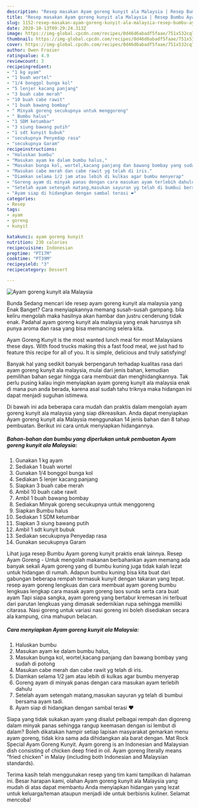 ```yaml
---
description: "Resep masakan Ayam goreng kunyit ala Malaysia | Resep Bumbu Ayam goreng kunyit ala Malaysia Yang Enak dan Simpel"
title: "Resep masakan Ayam goreng kunyit ala Malaysia | Resep Bumbu Ayam goreng kunyit ala Malaysia Yang Enak dan Simpel"
slug: 1152-resep-masakan-ayam-goreng-kunyit-ala-malaysia-resep-bumbu-ayam-goreng-kunyit-ala-malaysia-yang-enak-dan-simpel
date: 2020-10-13T09:29:24.313Z
image: https://img-global.cpcdn.com/recipes/0d46d6abadf5faae/751x532cq70/ayam-goreng-kunyit-ala-malaysia-foto-resep-utama.jpg
thumbnail: https://img-global.cpcdn.com/recipes/0d46d6abadf5faae/751x532cq70/ayam-goreng-kunyit-ala-malaysia-foto-resep-utama.jpg
cover: https://img-global.cpcdn.com/recipes/0d46d6abadf5faae/751x532cq70/ayam-goreng-kunyit-ala-malaysia-foto-resep-utama.jpg
author: Owen Frazier
ratingvalue: 4.9
reviewcount: 3
recipeingredient:
- "1 kg ayam"
- "1 buah wortel"
- "1/4 bonggol bunga kol"
- "5 lenjer kacang panjang"
- "3 buah cabe merah"
- "10 buah cabe rawit"
- "1 buah bawang bombay"
- " Minyak goreng secukupnya untuk menggoreng"
- " Bumbu halus"
- "1 SDM ketumbar"
- "3 siung bawang putih"
- "1 sdt kunyit bubuk"
- "secukupnya Penyedap rasa"
- "secukupnya Garam"
recipeinstructions:
- "Haluskan bumbu"
- "Masukan ayam ke dalam bumbu halus,"
- "Masukan bunga kol, wortel,kacang panjang dan bawang bombay yang sudah di potong"
- "Masukan cabe merah dan cabe rawit yg telah di iris."
- "Diamkan selama 1/2 jam atau lebih di kulkas agar bumbu menyerap"
- "Goreng ayam di minyak panas dengan cara masukan ayam terlebih dahulu"
- "Setelah ayam setengah matang,masukan sayuran yg telah di bumbui bersama ayam tadi."
- "Ayam siap di hidangkan dengan sambal terasi ❤️"
categories:
- Resep
tags:
- ayam
- goreng
- kunyit

katakunci: ayam goreng kunyit 
nutrition: 230 calories
recipecuisine: Indonesian
preptime: "PT17M"
cooktime: "PT39M"
recipeyield: "3"
recipecategory: Dessert

---
```



![Ayam goreng kunyit ala Malaysia](https://img-global.cpcdn.com/recipes/0d46d6abadf5faae/751x532cq70/ayam-goreng-kunyit-ala-malaysia-foto-resep-utama.jpg)

Bunda Sedang mencari ide resep ayam goreng kunyit ala malaysia yang Enak Banget? Cara menyiapkannya memang susah-susah gampang. bila keliru mengolah maka hasilnya akan hambar dan justru cenderung tidak enak. Padahal ayam goreng kunyit ala malaysia yang enak harusnya sih punya aroma dan rasa yang bisa memancing selera kita.

Ayam Goreng Kunyit is the most wanted lunch meal for most Malaysians these days. With food trucks making this a fast food meal, we just had to feature this recipe for all of you. It is simple, delicious and truly satisfying!

Banyak hal yang sedikit banyak berpengaruh terhadap kualitas rasa dari ayam goreng kunyit ala malaysia, mulai dari jenis bahan, kemudian pemilihan bahan segar hingga cara membuat dan menghidangkannya. Tak perlu pusing kalau ingin menyiapkan ayam goreng kunyit ala malaysia enak di mana pun anda berada, karena asal sudah tahu triknya maka hidangan ini dapat menjadi suguhan istimewa.


Di bawah ini ada beberapa cara mudah dan praktis dalam mengolah ayam goreng kunyit ala malaysia yang siap dikreasikan. Anda dapat menyiapkan Ayam goreng kunyit ala Malaysia menggunakan 14 jenis bahan dan 8 tahap pembuatan. Berikut ini cara untuk menyiapkan hidangannya.

<!--inarticleads1-->

##### Bahan-bahan dan bumbu yang diperlukan untuk pembuatan Ayam goreng kunyit ala Malaysia:

1. Gunakan 1 kg ayam
1. Sediakan 1 buah wortel
1. Gunakan 1/4 bonggol bunga kol
1. Sediakan 5 lenjer kacang panjang
1. Siapkan 3 buah cabe merah
1. Ambil 10 buah cabe rawit
1. Ambil 1 buah bawang bombay
1. Sediakan  Minyak goreng secukupnya untuk menggoreng
1. Siapkan  Bumbu halus
1. Sediakan 1 SDM ketumbar
1. Siapkan 3 siung bawang putih
1. Ambil 1 sdt kunyit bubuk
1. Sediakan secukupnya Penyedap rasa
1. Gunakan secukupnya Garam


Lihat juga resep Bumbu Ayam goreng kunyit praktis enak lainnya. Resep Ayam Goreng - Untuk mengolah makanan berbahankan ayam memang ada banyak sekali Ayam goreng yang di bumbu kuning juga tidak kalah lezat untuk hidangan di rumah. Adapun bumbu kuning bisa kita buat dari gabungan beberapa rempah termasuk kunyit dengan takaran yang tepat. resep ayam goreng lengkuas dan cara membuat ayam goreng bumbu lengkuas lengkap cara masak ayam goreng laos sunda serta cara buat ayam Tapi siapa sangka, ayam goreng yang bertabur kremesan ini terbuat dari parutan lengkuas yang dimasak sedemikian rupa sehingga memiliki citarasa. Nasi goreng untuk variasi nasi goreng ini boleh disediakan secara ala kampung, cina mahupun belacan. 

<!--inarticleads2-->

##### Cara menyiapkan Ayam goreng kunyit ala Malaysia:

1. Haluskan bumbu
1. Masukan ayam ke dalam bumbu halus,
1. Masukan bunga kol, wortel,kacang panjang dan bawang bombay yang sudah di potong
1. Masukan cabe merah dan cabe rawit yg telah di iris.
1. Diamkan selama 1/2 jam atau lebih di kulkas agar bumbu menyerap
1. Goreng ayam di minyak panas dengan cara masukan ayam terlebih dahulu
1. Setelah ayam setengah matang,masukan sayuran yg telah di bumbui bersama ayam tadi.
1. Ayam siap di hidangkan dengan sambal terasi ❤️


Siapa yang tidak sukakan ayam yang disalut pelbagai rempah dan digoreng dalam minyak panas sehingga rangup keemasan dengan isi lembut di dalam? Boleh dikatakan hampir setiap lapisan masyarakat gemarkan menu ayam goreng, tidak kira sama ada dihidangkan ala barat dengan. Mat Rock Special Ayam Goreng Kunyit. Ayam goreng is an Indonesian and Malaysian dish consisting of chicken deep fried in oil. Ayam goreng literally means &#34;fried chicken&#34; in Malay (including both Indonesian and Malaysian standards). 

Terima kasih telah menggunakan resep yang tim kami tampilkan di halaman ini. Besar harapan kami, olahan Ayam goreng kunyit ala Malaysia yang mudah di atas dapat membantu Anda menyiapkan hidangan yang lezat untuk keluarga/teman ataupun menjadi ide untuk berbisnis kuliner. Selamat mencoba!
